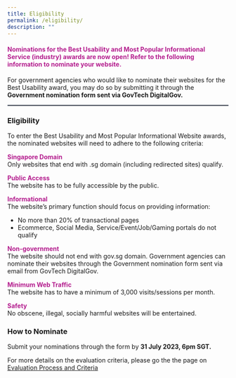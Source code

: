 ```yaml
---
title: Eligibility
permalink: /eligibility/
description: ""
---
```

<style type="text/css">h4{color:#B41E8E;}</style>
<h4>Nominations for the Best Usability and Most Popular Informational Service (industry) awards are now open! Refer to the following information to nominate your website.</h4>
<p>For government agencies who would like to nominate their websites for the Best Usability award, you may do so by submitting it through the <strong>Government nomination form sent via GovTech DigitalGov.</strong></p>
<hr style="border:1px solid #98A2B3;">
<h3>Eligibility</h3>
To enter the Best Usability and Most Popular Informational Website awards, the nominated websites will need to adhere to the following criteria:  
<p><strong style="color:#B41E8E;">Singapore Domain</strong><br>
	Only websites that end with .sg domain (including redirected sites) qualify.  </p>
<p><strong style="color:#B41E8E;">Public Access</strong><br>The website has to be fully accessible by the public.  </p>
 <p><strong style="color:#B41E8E;">Informational</strong><br>The website’s primary function should focus on providing information:</p>
<ul><li>No more than 20% of transactional pages</li>
	<li>Ecommerce, Social Media, Service/Event/Job/Gaming portals do not qualify </li></ul>
<p><strong style="color:#B41E8E;">Non-government</strong><br>The website should not end with gov.sg domain. Government agencies can nominate their websites through the Government nomination form sent via email from GovTech DigitalGov. </p> 
 <p><strong style="color:#B41E8E;">Minimum Web Traffic </strong><br>The website has to have a minimum of 3,000 visits/sessions per month.  </p>
 <p><strong style="color:#B41E8E;">Safety</strong><br> No obscene, illegal, socially harmful websites will be entertained.</p>
<h3>How to Nominate</h3>
<p>Submit your nominations through the form by <strong>31 July 2023, 6pm SGT.</strong></p>
<p>For more details on the evaluation criteria, please go the the page on <a aria-label="Link to Evaluation Process and Criteria" href="/evaluation-process">Evaluation Process and Criteria</a></p>